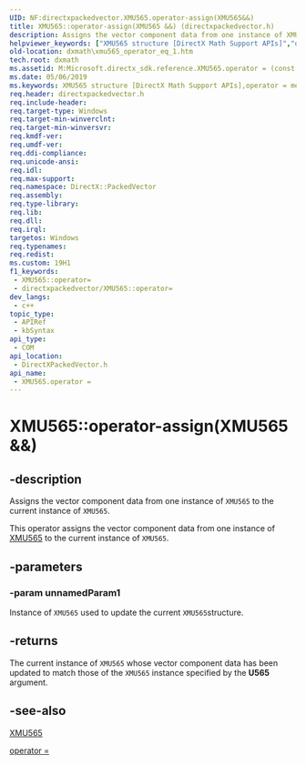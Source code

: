 ```yaml
---
UID: NF:directxpackedvector.XMU565.operator-assign(XMU565&&)
title: XMU565::operator-assign(XMU565 &&) (directxpackedvector.h)
description: Assigns the vector component data from one instance of XMU565 to the current instance of XMU565.
helpviewer_keywords: ["XMU565 structure [DirectX Math Support APIs]","operator = method","XMU565.operator =(const XMU565&)","XMU565.operator-assign(XMU565 &&)","XMU565.operator=","XMU565::operator-assign(XMU565 &&)","XMU565::operator=","dxmath.xmu565_operator_eq_1","operator = method [DirectX Math Support APIs]","operator = method [DirectX Math Support APIs]","XMU565 structure","operator="]
old-location: dxmath\xmu565_operator_eq_1.htm
tech.root: dxmath
ms.assetid: M:Microsoft.directx_sdk.reference.XMU565.operator = (const XMU565)
ms.date: 05/06/2019
ms.keywords: XMU565 structure [DirectX Math Support APIs],operator = method, XMU565.operator =(const XMU565&), XMU565.operator-assign(XMU565 &&), XMU565.operator=, XMU565::operator-assign(XMU565 &&), XMU565::operator=, dxmath.xmu565_operator_eq_1, operator = method [DirectX Math Support APIs], operator = method [DirectX Math Support APIs],XMU565 structure, operator=
req.header: directxpackedvector.h
req.include-header: 
req.target-type: Windows
req.target-min-winverclnt: 
req.target-min-winversvr: 
req.kmdf-ver: 
req.umdf-ver: 
req.ddi-compliance: 
req.unicode-ansi: 
req.idl: 
req.max-support: 
req.namespace: DirectX::PackedVector
req.assembly: 
req.type-library: 
req.lib: 
req.dll: 
req.irql: 
targetos: Windows
req.typenames: 
req.redist: 
ms.custom: 19H1
f1_keywords:
 - XMU565::operator=
 - directxpackedvector/XMU565::operator=
dev_langs:
 - c++
topic_type:
 - APIRef
 - kbSyntax
api_type:
 - COM
api_location:
 - DirectXPackedVector.h
api_name:
 - XMU565.operator =
---
```


# XMU565::operator-assign(XMU565 &&)


## -description

Assigns the vector component data from one instance of <code>XMU565</code> to the current instance of <code>XMU565</code>.

This operator assigns the vector component data from one instance of <a href="/windows/win32/api/directxpackedvector/ns-directxpackedvector-xmu565">XMU565</a> to the current instance of <code>XMU565</code>.

## -parameters

### -param unnamedParam1

Instance of <code>XMU565</code> used to update the current <code>XMU565</code>structure.

## -returns

The current instance of <code>XMU565</code> whose vector component data has been updated to match those of the <code>XMU565</code> instance specified by the <b>U565</b> argument.

## -see-also

<a href="/windows/win32/api/directxpackedvector/ns-directxpackedvector-xmu565">XMU565</a>

<a href="https://msdn.microsoft.com/05e80a7b-107a-4355-a057-3315cdf46844">operator = </a>

